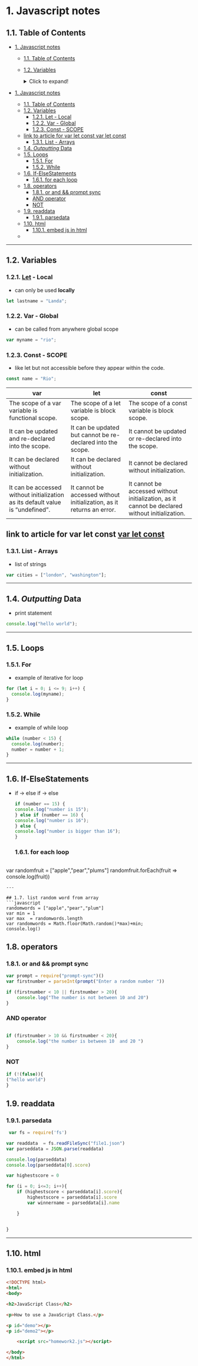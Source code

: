 # 1. Javascript notes

## 1.1. Table of Contents

- [1. Javascript notes](#1-javascript-notes)
  - [1.1. Table of Contents](#11-table-of-contents)
  - [1.2. Variables](#12-variables)

    <details>
      <summary>Click to expand!</summary>
    
    - [1.2.1. Let - Local](#121-let---local)
    - [1.2.2. Var - Global](#122-var---global)
    - [1.2.3. <u>Const</u> - SCOPE](#123-const---scope)
    - 
    <detials>

- [1. Javascript notes](#1-javascript-notes)
  - [1.1. Table of Contents](#11-table-of-contents)
  - [1.2. Variables](#12-variables)
    - [1.2.1. <u>Let</u> - Local](#121-uletu---local)
    - [1.2.2. Var - Global](#122-var---global)
    - [1.2.3. Const - SCOPE](#123-const---scope)
  - [link to article for var let const var let const](#link-to-article-for-var-let-const-var-let-const)
    - [1.3.1. List - Arrays](#131-list---arrays)
  - [1.4. *Outputting* Data](#14-outputting-data)
  - [1.5. Loops](#15-loops)
    - [1.5.1. For](#151-for)
    - [1.5.2. While](#152-while)
  - [1.6. If-ElseStatements](#16-if-elsestatements)
    - [1.6.1. for each loop](#161-for-each-loop)
  - [1.8. operators](#18-operators)
    - [1.8.1. or and && prompt sync](#181-or-and--prompt-sync)
    - [AND operator](#and-operator)
    - [NOT](#not)
  - [1.9. readdata](#19-readdata)
    - [1.9.1. parsedata](#191-parsedata)
  - [1.10. html](#110-html)
    - [1.10.1. embed js in html](#1101-embed-js-in-html)
  - [](#)

---

## 1.2. Variables

### 1.2.1. <u>Let</u> - Local

- can only be used **locally**

```javascript
let lastname = "Landa";
```

### 1.2.2. Var - Global

- can be called from anywhere global scope 

```javascript
var myname = "rio";
```

### 1.2.3. Const - SCOPE

- like let but not accessible before they appear within the code.

```javascript
const name = "Rio";
```

| var                                                                            | let                                                                   | const                                                                                          |
| ------------------------------------------------------------------------------ | --------------------------------------------------------------------- | ---------------------------------------------------------------------------------------------- |
| The scope of a var variable is functional scope.                               | The scope of a let variable is block scope.                           | The scope of a const variable is block scope.                                                  |
| It can be updated and re-declared into the scope.                              | It can be updated but cannot be re-declared into the scope.           | It cannot be updated or re-declared into the scope.                                            |
| It can be declared without initialization.                                     | It can be declared without initialization.                            | It cannot be declared without initialization.                                                  |
| It can be accessed without initialization as its default value is “undefined”. | It cannot be accessed without initialization, as it returns an error. | It cannot be accessed without initialization, as it cannot be declared without initialization. |

link to article for var let const [var let const](https://www.geeksforgeeks.org/difference-between-var-let-and-const-keywords-in-javascript/#:~:text=The%20scope%20of%20a%20let%20variable%20is%20block%20scope.,re%2Ddeclared%20into%20the%20scope.)
---

### 1.3.1. List - Arrays

- list of strings

```javascript
var cities = ["london", "washington"];
```

---

## 1.4. *Outputting* Data

- print statement

```javascript
console.log("hello world");
```

---

## 1.5. Loops

### 1.5.1. For

- example of iterative for loop

```javascript
for (let i = 0; i <= 9; i++) {
  console.log(myname);
}
```

### 1.5.2. While

- example of while loop

```javascript
while (number < 15) {
  console.log(number);
  number = number + 1;
}
```

---

## 1.6. If-ElseStatements

- if -> else if -> else
  
  ```javascript
  if (number == 15) {
  console.log("number is 15");
  } else if (number == 16) {
  console.log("number is 16");
  } else {
  console.log("number is bigger than 16");
  }
  ```
  
  ### 1.6.1. for each loop
  
  ```javascript
  
  ```

var randomfruit = ["apple","pear","plums"]
randomfruit.forEach(fruit => console.log(fruit))

```
---

## 1.7. list random word from array
```javascript
randomwords = ["apple","pear","plum"]
var min = 1
var max  = randomwords.length
var randomwords = Math.floor(Math.random()*max)+min;
console.log()
```

## 1.8. operators

### 1.8.1. or and && prompt sync

```javascript
var prompt = require("prompt-sync")()
var firstnumber = parseInt(prompt("Enter a random number "))

if (firstnumber < 10 || firstnumber > 20){
    console.log("The number is not between 10 and 20")
}
```

### AND operator

```javascript

if (firstnumber > 10 && firstnumber < 20){
    console.log("the number is between 10  and 20 ")
}
```
### NOT
```javascript
if (!(false)){
("hello world")
}
```

## 1.9. readdata

### 1.9.1. parsedata

```javascript
 var fs = require('fs')

var readdata  = fs.readFileSync("file1.json")
var parseddata = JSON.parse(readdata)

console.log(parseddata)
console.log(parseddata[0].score)

var highestscore = 0

for (i = 0; i<=3; i++){
    if (highestscore < parseddata[i].score){
        highestscore = parseddata[i].score
        var winnername = parseddata[i].name

    }


}
```

---

## 1.10. html

### 1.10.1. embed js in html

```html
<!DOCTYPE html>
<html>
<body>

<h2>JavaScript Class</h2>

<p>How to use a JavaScript Class.</p>

<p id="demo"></p>
<p id="demo2"></p>

    <script src="homework2.js"></script>

</body>
</html>
```

## 
